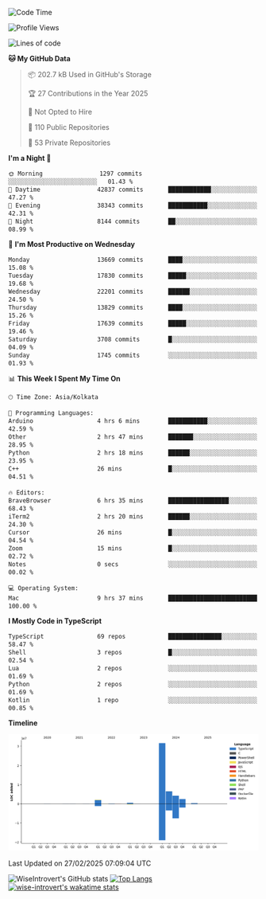 <!--START_SECTION:waka-->
![Code Time](http://img.shields.io/badge/Code%20Time-2%2C229%20hrs%2050%20mins-blue)

![Profile Views](http://img.shields.io/badge/Profile%20Views-0-blue)

![Lines of code](https://img.shields.io/badge/From%20Hello%20World%20I%27ve%20Written-48.0%20million%20lines%20of%20code-blue)

**🐱 My GitHub Data** 

> 📦 202.7 kB Used in GitHub's Storage 
 > 
> 🏆 27 Contributions in the Year 2025
 > 
> 🚫 Not Opted to Hire
 > 
> 📜 110 Public Repositories 
 > 
> 🔑 53 Private Repositories 
 > 
**I'm a Night 🦉** 

```text
🌞 Morning                1297 commits        ░░░░░░░░░░░░░░░░░░░░░░░░░   01.43 % 
🌆 Daytime                42837 commits       ████████████░░░░░░░░░░░░░   47.27 % 
🌃 Evening                38343 commits       ███████████░░░░░░░░░░░░░░   42.31 % 
🌙 Night                  8144 commits        ██░░░░░░░░░░░░░░░░░░░░░░░   08.99 % 
```
📅 **I'm Most Productive on Wednesday** 

```text
Monday                   13669 commits       ████░░░░░░░░░░░░░░░░░░░░░   15.08 % 
Tuesday                  17830 commits       █████░░░░░░░░░░░░░░░░░░░░   19.68 % 
Wednesday                22201 commits       ██████░░░░░░░░░░░░░░░░░░░   24.50 % 
Thursday                 13829 commits       ████░░░░░░░░░░░░░░░░░░░░░   15.26 % 
Friday                   17639 commits       █████░░░░░░░░░░░░░░░░░░░░   19.46 % 
Saturday                 3708 commits        █░░░░░░░░░░░░░░░░░░░░░░░░   04.09 % 
Sunday                   1745 commits        ░░░░░░░░░░░░░░░░░░░░░░░░░   01.93 % 
```


📊 **This Week I Spent My Time On** 

```text
🕑︎ Time Zone: Asia/Kolkata

💬 Programming Languages: 
Arduino                  4 hrs 6 mins        ███████████░░░░░░░░░░░░░░   42.59 % 
Other                    2 hrs 47 mins       ███████░░░░░░░░░░░░░░░░░░   28.95 % 
Python                   2 hrs 18 mins       ██████░░░░░░░░░░░░░░░░░░░   23.95 % 
C++                      26 mins             █░░░░░░░░░░░░░░░░░░░░░░░░   04.51 % 

🔥 Editors: 
BraveBrowser             6 hrs 35 mins       █████████████████░░░░░░░░   68.43 % 
iTerm2                   2 hrs 20 mins       ██████░░░░░░░░░░░░░░░░░░░   24.30 % 
Cursor                   26 mins             █░░░░░░░░░░░░░░░░░░░░░░░░   04.54 % 
Zoom                     15 mins             █░░░░░░░░░░░░░░░░░░░░░░░░   02.72 % 
Notes                    0 secs              ░░░░░░░░░░░░░░░░░░░░░░░░░   00.02 % 

💻 Operating System: 
Mac                      9 hrs 37 mins       █████████████████████████   100.00 % 
```

**I Mostly Code in TypeScript** 

```text
TypeScript               69 repos            ███████████████░░░░░░░░░░   58.47 % 
Shell                    3 repos             █░░░░░░░░░░░░░░░░░░░░░░░░   02.54 % 
Lua                      2 repos             ░░░░░░░░░░░░░░░░░░░░░░░░░   01.69 % 
Python                   2 repos             ░░░░░░░░░░░░░░░░░░░░░░░░░   01.69 % 
Kotlin                   1 repo              ░░░░░░░░░░░░░░░░░░░░░░░░░   00.85 % 
```



**Timeline**

![Lines of Code chart](https://raw.githubusercontent.com/wise-introvert/wise-introvert/master/assets/bar_graph.png)


 Last Updated on 27/02/2025 07:09:04 UTC
<!--END_SECTION:waka-->

![WiseIntrovert's GitHub stats](https://github-readme-stats.vercel.app/api?username=wise-introvert&count_private=true&show_icons=true)
[![Top Langs](https://github-readme-stats.vercel.app/api/top-langs/?username=wise-introvert&langs_count=10)](https://github.com/anuraghazra/github-readme-stats)
[![wise-introvert's wakatime stats](https://github-readme-stats.vercel.app/api/wakatime?username=wiseintrovert)](https://github.com/anuraghazra/github-readme-stats)
